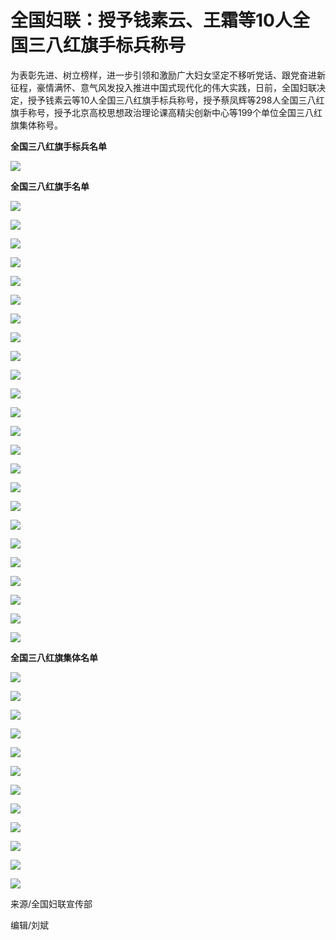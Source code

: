 # 全国妇联：授予钱素云、王霜等10人全国三八红旗手标兵称号

为表彰先进、树立榜样，进一步引领和激励广大妇女坚定不移听党话、跟党奋进新征程，豪情满怀、意气风发投入推进中国式现代化的伟大实践，日前，全国妇联决定，授予钱素云等10人全国三八红旗手标兵称号，授予蔡凤辉等298人全国三八红旗手称号，授予北京高校思想政治理论课高精尖创新中心等199个单位全国三八红旗集体称号。

**全国三八红旗手标兵名单**

![](https://inews.gtimg.com/newsapp_bt/0/15703452678/1000)

**全国三八红旗手名单**

![](https://inews.gtimg.com/newsapp_bt/0/15703452685/1000)

![](https://inews.gtimg.com/newsapp_bt/0/15703452696/1000)

![](https://inews.gtimg.com/newsapp_bt/0/15703452959/1000)

![](https://inews.gtimg.com/newsapp_bt/0/15703452970/1000)

![](https://inews.gtimg.com/newsapp_bt/0/15703452988/1000)

![](https://inews.gtimg.com/newsapp_bt/0/15703453337/1000)

![](https://inews.gtimg.com/newsapp_bt/0/15703453377/1000)

![](https://inews.gtimg.com/newsapp_bt/0/15703453394/1000)

![](https://inews.gtimg.com/newsapp_bt/0/15703453893/1000)

![](https://inews.gtimg.com/newsapp_bt/0/15703453994/1000)

![](https://inews.gtimg.com/newsapp_bt/0/15703454166/1000)

![](https://inews.gtimg.com/newsapp_bt/0/15703454935/1000)

![](https://inews.gtimg.com/newsapp_bt/0/15703624325/1000)

![](https://inews.gtimg.com/newsapp_bt/0/15703454955/1000)

![](https://inews.gtimg.com/newsapp_bt/0/15703454990/1000)

![](https://inews.gtimg.com/newsapp_bt/0/15703455359/1000)

![](https://inews.gtimg.com/newsapp_bt/0/15703624482/1000)

![](https://inews.gtimg.com/newsapp_bt/0/15703455430/1000)

![](https://inews.gtimg.com/newsapp_bt/0/15703455502/1000)

![](https://inews.gtimg.com/newsapp_bt/0/15703456213/1000)

![](https://inews.gtimg.com/newsapp_bt/0/15703624682/1000)

![](https://inews.gtimg.com/newsapp_bt/0/15703624688/1000)

![](https://inews.gtimg.com/newsapp_bt/0/15703456653/1000)

![](https://inews.gtimg.com/newsapp_bt/0/15703624910/1000)

**全国三八红旗集体名单**

![](https://inews.gtimg.com/newsapp_bt/0/15703457385/1000)

![](https://inews.gtimg.com/newsapp_bt/0/15703457443/1000)

![](https://inews.gtimg.com/newsapp_bt/0/15703457840/1000)

![](https://inews.gtimg.com/newsapp_bt/0/15703457854/1000)

![](https://inews.gtimg.com/newsapp_bt/0/15703457870/1000)

![](https://inews.gtimg.com/newsapp_bt/0/15703458246/1000)

![](https://inews.gtimg.com/newsapp_bt/0/15703458271/1000)

![](https://inews.gtimg.com/newsapp_bt/0/15703458303/1000)

![](https://inews.gtimg.com/newsapp_bt/0/15703458963/1000)

![](https://inews.gtimg.com/newsapp_bt/0/15703459032/1000)

![](https://inews.gtimg.com/newsapp_bt/0/15703459110/1000)

![](https://inews.gtimg.com/newsapp_bt/0/15703459535/1000)

来源/全国妇联宣传部

编辑/刘斌

